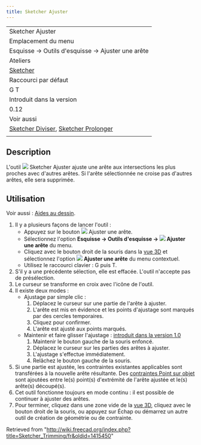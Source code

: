 ```yaml
---
title: Sketcher Ajuster
---
```

|  |
| --- |
| Sketcher Ajuster |
| Emplacement du menu |
| Esquisse → Outils d'esquisse → Ajuster une arête |
| Ateliers |
| [Sketcher](/Sketcher_Workbench/fr "Sketcher Workbench/fr") |
| Raccourci par défaut |
| G T |
| Introduit dans la version |
| 0.12 |
| Voir aussi |
| [Sketcher Diviser](/Sketcher_Split/fr "Sketcher Split/fr"), [Sketcher Prolonger](/Sketcher_Extend/fr "Sketcher Extend/fr") |
|  |

## Description

L'outil ![](/images/Sketcher_Trimming.svg) Sketcher Ajuster ajuste une arête aux intersections les plus proches avec d'autres arêtes. Si l'arête sélectionnée ne croise pas d'autres arêtes, elle sera supprimée.

## Utilisation

Voir aussi : [Aides au dessin](/Sketcher_Workbench/fr#Aides_au_dessin "Sketcher Workbench/fr").

1. Il y a plusieurs façons de lancer l'outil :
   * Appuyez sur le bouton ![](/images/Sketcher_Trimming.svg) Ajuster une arête.
   * Sélectionnez l'option **Esquisse → Outils d'esquisse → ![](/images/Sketcher_Trimming.svg) Ajuster une arête** du menu.
   * Cliquez avec le bouton droit de la souris dans la [vue 3D](/3D_view/fr "3D view/fr") et sélectionnez l'option **![](/images/Sketcher_Trimming.svg) Ajuster une arête** du menu contextuel.
   * Utilisez le raccourci clavier : G puis T.
2. S'il y a une précédente sélection, elle est effacée. L'outil n'accepte pas de présélection.
3. Le curseur se transforme en croix avec l'icône de l'outil.
4. Il existe deux modes :
   * Ajustage par simple clic :
     1. Déplacez le curseur sur une partie de l'arête à ajuster.
     2. L'arête est mis en évidence et les points d'ajustage sont marqués par des cercles temporaires.
     3. Cliquez pour confirmer.
     4. L'arête est ajusté aux points marqués.
   * Maintenir et faire glisser l'ajustage : [introduit dans la version 1.0](/Release_notes_1.0/fr "Release notes 1.0/fr")
     1. Maintenir le bouton gauche de la souris enfoncé.
     2. Déplacez le curseur sur les parties des arêtes à ajuster.
     3. L'ajustage s'effectue immédiatement.
     4. Relâchez le bouton gauche de la souris.
5. Si une partie est ajustée, les contraintes existantes applicables sont transférées à la nouvelle arête résultante. Des [contraintes Point sur objet](/Sketcher_ConstrainPointOnObject/fr "Sketcher ConstrainPointOnObject/fr") sont ajoutées entre le(s) point(s) d'extrémité de l'arête ajustée et le(s) arête(s) découpé(s).
6. Cet outil fonctionne toujours en mode continu : il est possible de continuer à ajuster des arêtes.
7. Pour terminer, cliquez dans une zone vide de la [vue 3D](/3D_view/fr "3D view/fr"), cliquez avec le bouton droit de la souris, ou appuyez sur Échap ou démarrez un autre outil de création de géométrie ou de contrainte.

Retrieved from "<http://wiki.freecad.org/index.php?title=Sketcher_Trimming/fr&oldid=1415450>"